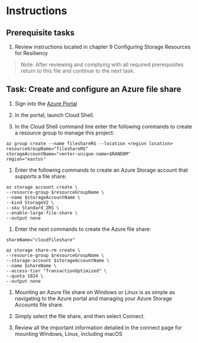 # Instructions

## Prerequisite tasks

1. Review instructions located in chapter 9 Configuring Storage Resources for Resiliency
> Note: After reviewing and complying with all required prerequisites return to this file and continue to the next task.

## Task: Create and configure an Azure file share

1.	Sign into the [Azure Portal](https://portal.azure.com/)

1.	In the portal, launch Cloud Shell.

1.	In the Cloud Shell command line enter the following commands to create a resource group to manage this project:
```
az group create --name fileshareRG --location <region location>
resourceGroupName="fileshareRG"
storageAccountName="<enter-unique-name>$RANDOM"
region="eastus"
```
1.	Enter the following commands to create an Azure Storage account that supports a file share:
```
az storage account create \
--resource-group $resourceGroupName \
--name $storageAccountName \
--kind StorageV2 \
--sku Standard_ZRS \
--enable-large-file-share \
--output none
```
1.	Enter the next commands to create the Azure file share:
```
shareName="cloudfileshare"

az storage share-rm create \
--resource-group $resourceGroupName \
--storage-account $storageAccountName \
--name $shareName \
--access-tier "TransactionOptimized" \
--quota 1024 \
--output none
```
1.	Mounting an Azure file share on Windows or Linux is as simple as navigating to the Azure portal and managing your Azure Storage Accounts file share.

1.	Simply select the file share, and then select Connect.

1.	Review all the important information detailed in the connect page for mounting Windows, Linux, including macOS

